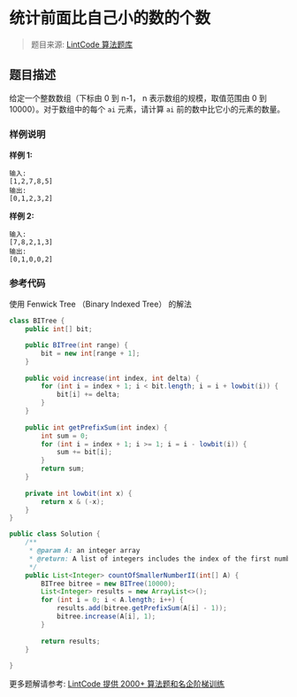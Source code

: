 # 统计前面比自己小的数的个数
 > 题目来源: [LintCode 算法题库](https://www.lintcode.com/problem/count-of-smaller-number-before-itself/?utm_source=sc-github-wzz)
 ## 题目描述
 给定一个整数数组（下标由 0 到 n-1， n 表示数组的规模，取值范围由 0 到10000）。对于数组中的每个 `ai` 元素，请计算 `ai` 前的数中比它小的元素的数量。
 ### 样例说明
 **样例 1:**
```
输入:
[1,2,7,8,5]
输出:
[0,1,2,3,2]
```

**样例 2:**
```
输入:
[7,8,2,1,3]
输出:
[0,1,0,0,2]
```
 ### 参考代码
 使用 Fenwick Tree （Binary Indexed Tree） 的解法
```java
class BITree {
    public int[] bit;

    public BITree(int range) {
        bit = new int[range + 1];
    }
    
    public void increase(int index, int delta) {
        for (int i = index + 1; i < bit.length; i = i + lowbit(i)) {
            bit[i] += delta;
        }
    }
    
    public int getPrefixSum(int index) {
        int sum = 0;
        for (int i = index + 1; i >= 1; i = i - lowbit(i)) {
            sum += bit[i];
        }
        return sum;
    }
    
    private int lowbit(int x) {
        return x & (-x);
    }
}

public class Solution {
    /**
     * @param A: an integer array
     * @return: A list of integers includes the index of the first number and the index of the last number
     */
    public List<Integer> countOfSmallerNumberII(int[] A) {
        BITree bitree = new BITree(10000);
        List<Integer> results = new ArrayList<>();
        for (int i = 0; i < A.length; i++) {
            results.add(bitree.getPrefixSum(A[i] - 1));
            bitree.increase(A[i], 1); 
        }
        
        return results;
    }
    
}
```
 更多题解请参考: [LintCode 提供 2000+ 算法题和名企阶梯训练](https://www.lintcode.com/problem/?utm_source=sc-github-wzz)
